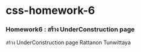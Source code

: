 # css-homework-6
### Homework6 : สร้าง UnderConstruction page
สร้าง UnderConstruction page
Rattanon Tunwittaya
